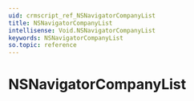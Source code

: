 ```yaml
---
uid: crmscript_ref_NSNavigatorCompanyList
title: NSNavigatorCompanyList
intellisense: Void.NSNavigatorCompanyList
keywords: NSNavigatorCompanyList
so.topic: reference
---
```


# NSNavigatorCompanyList
